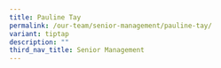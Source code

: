```yaml
---
title: Pauline Tay
permalink: /our-team/senior-management/pauline-tay/
variant: tiptap
description: ""
third_nav_title: Senior Management
---
```

